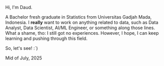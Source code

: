 Hi, I'm Daud.

A Bachelor fresh graduate in Statistics from Universitas Gadjah Mada, Indonesia. I **really** want to work on anything related to data, such as Data Analyst, Data Scientist, AI/ML Engineer, or something along those lines. What a shame, tho: I still got no experiences. However, I hope, I can keep learning and pushing through this field. 

So, let's see! :`)

Mid of July, 2025

<!---
irdazh/irdazh is a ✨ special ✨ repository because its `README.md` (this file) appears on your GitHub profile.
You can click the Preview link to take a look at your changes.
--->
